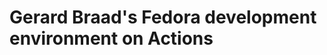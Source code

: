 Gerard Braad's Fedora development environment on Actions
========================================================

